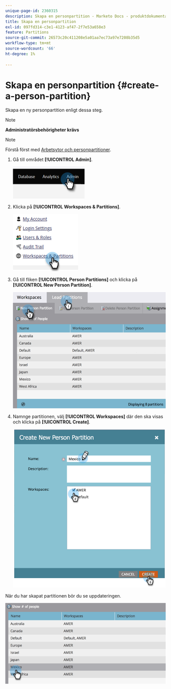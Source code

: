 ```yaml
---
unique-page-id: 2360315
description: Skapa en personpartition - Marketo Docs - produktdokumentation
title: Skapa en personpartition
exl-id: 097fd314-c3e1-4123-af47-2f7e53a658e3
feature: Partitions
source-git-commit: 26573c20c411208e5a01aa7ec73a97e7208b35d5
workflow-type: tm+mt
source-wordcount: '66'
ht-degree: 1%

---
```


# Skapa en personpartition {#create-a-person-partition}

Skapa en ny personpartition enligt dessa steg.

>[!NOTE]
>
>**Administratörsbehörigheter krävs**

>[!NOTE]
>
>Förstå först med [Arbetsytor och personpartitioner](/help/marketo/product-docs/administration/workspaces-and-person-partitions/understanding-workspaces-and-person-partitions.md).

1. Gå till området **[!UICONTROL Admin]**.

   ![](assets/create-a-person-partition-1.png)

1. Klicka på **[!UICONTROL Workspaces & Partitions]**.

   ![](assets/create-a-person-partition-2.png)

1. Gå till fliken **[!UICONTROL Person Partitions]** och klicka på **[!UICONTROL New Person Partition]**.

   ![](assets/create-a-person-partition-3.png)

1. Namnge partitionen, välj **[!UICONTROL Workspaces]** där den ska visas och klicka på **[!UICONTROL Create]**.

   ![](assets/create-a-person-partition-4.png)

När du har skapat partitionen bör du se uppdateringen.

![](assets/create-a-person-partition-5.png)
